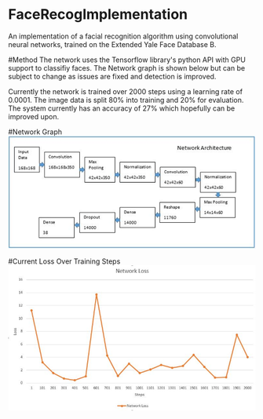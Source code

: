 # FaceRecogImplementation
An implementation of a facial recognition algorithm using convolutional neural networks, trained on the Extended Yale Face Database B.

#Method
The network uses the Tensorflow library's python API with GPU support to classifiy faces. The Network graph is shown below but can be subject to change as issues are fixed and detection is improved. 

Currently the network is trained over 2000 steps using a learning rate of 0.0001. The image data is split 80% into training and 20% for evaluation. The system currently has an accuracy of 27% which hopefully can be improved upon.

#Network Graph
![Alt text](/graph_images/NetworkGraphA.jpg?raw=true "Network Graph") 

#Current Loss Over Training Steps
![Alt text](/graph_images/NetworkLossA.jpg?raw=true "Network Loss")
